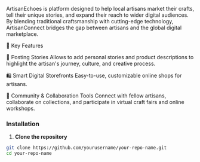 ArtisanEchoes is platform designed to help local artisans market their crafts, tell their unique stories, and expand their reach to wider digital audiences. By blending traditional craftsmanship with cutting-edge technology, ArtisanConnect bridges the gap between artisans and the global digital marketplace.

🌟 Key Features

🧠 Posting Stories
 Allows to add personal stories and product descriptions to highlight the artisan's journey, culture, and creative process.

🛍️ Smart Digital Storefronts
Easy-to-use, customizable online shops for artisans.

🤝 Community & Collaboration Tools
Connect with fellow artisans, collaborate on collections, and participate in virtual craft fairs and online workshops.

### Installation

1. **Clone the repository**

```bash
git clone https://github.com/yourusername/your-repo-name.git
cd your-repo-name
